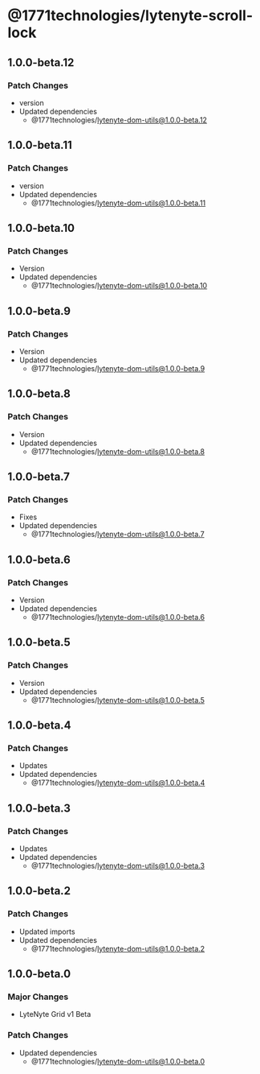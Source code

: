 # @1771technologies/lytenyte-scroll-lock

## 1.0.0-beta.12

### Patch Changes

- version
- Updated dependencies
  - @1771technologies/lytenyte-dom-utils@1.0.0-beta.12

## 1.0.0-beta.11

### Patch Changes

- version
- Updated dependencies
  - @1771technologies/lytenyte-dom-utils@1.0.0-beta.11

## 1.0.0-beta.10

### Patch Changes

- Version
- Updated dependencies
  - @1771technologies/lytenyte-dom-utils@1.0.0-beta.10

## 1.0.0-beta.9

### Patch Changes

- Version
- Updated dependencies
  - @1771technologies/lytenyte-dom-utils@1.0.0-beta.9

## 1.0.0-beta.8

### Patch Changes

- Version
- Updated dependencies
  - @1771technologies/lytenyte-dom-utils@1.0.0-beta.8

## 1.0.0-beta.7

### Patch Changes

- Fixes
- Updated dependencies
  - @1771technologies/lytenyte-dom-utils@1.0.0-beta.7

## 1.0.0-beta.6

### Patch Changes

- Version
- Updated dependencies
  - @1771technologies/lytenyte-dom-utils@1.0.0-beta.6

## 1.0.0-beta.5

### Patch Changes

- Version
- Updated dependencies
  - @1771technologies/lytenyte-dom-utils@1.0.0-beta.5

## 1.0.0-beta.4

### Patch Changes

- Updates
- Updated dependencies
  - @1771technologies/lytenyte-dom-utils@1.0.0-beta.4

## 1.0.0-beta.3

### Patch Changes

- Updates
- Updated dependencies
  - @1771technologies/lytenyte-dom-utils@1.0.0-beta.3

## 1.0.0-beta.2

### Patch Changes

- Updated imports
- Updated dependencies
  - @1771technologies/lytenyte-dom-utils@1.0.0-beta.2

## 1.0.0-beta.0

### Major Changes

- LyteNyte Grid v1 Beta

### Patch Changes

- Updated dependencies
  - @1771technologies/lytenyte-dom-utils@1.0.0-beta.0
